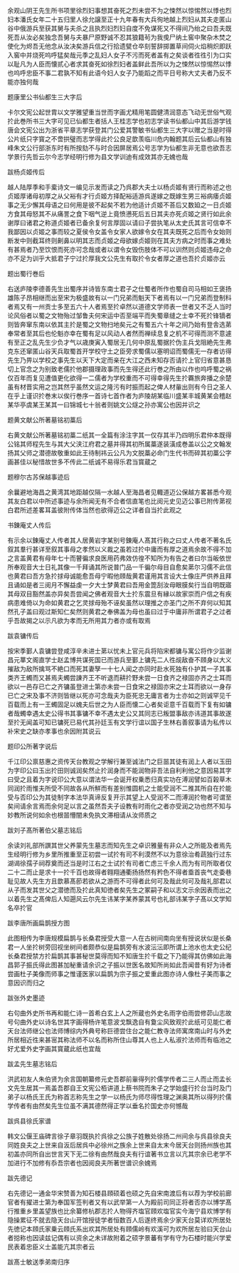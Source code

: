 <!-- { "loadSidebar": true } -->
余观山阴王先生所书项里徐烈妇事想其奋死之烈未尝不为之悚然以惊惕然以悸也烈妇本潘氏女年二十五归里人徐允譲至正十九年春有大兵徇地越上烈妇从其夫走匿山谷中俄游兵至获其舅与夫杀之且执烈妇烈妇自度不免谋死又不得间乃绐之曰吾夫既死吾从汝必矣独念吾舅与夫暴尸原野诚不忍其狼籍茍为我曵尸纳土窖中聚杂木焚之使化为烬吾无他念从汝决矣游兵信之行拾遗甓仓卒刻誓辞掷置草间伺火焰稍炽即跃入窖中并烧死呜呼猛矣哉元季之乱妇人女子不污而死者盖有之矣谈者徃徃引为口实以耻凡为人臣而懐贰心者求其奋死如徐烈妇者盖鲜此吾所以为之悚然以惊惕然以悸也呜呼忠臣不事二君孰不知有此语今妇人女子乃能蹈之而平日号称大丈夫者乃反不能亦独何哉

题康里公书仙都生三大字后

卡尔文宪公起世胄以文学雅望重当世而字画尤精用笔圆健清润意态飞动无世俗气观扵此巻所书三大字可见已仙都生者括人王桂志学也初志学读书仙都山中其后游学钱唐会文宪公出为浙省平章志学获登其门公爱其警敏书仙都生三大字以赠之当是时得公片纸只字寳之不啻拱璧而志学得此扵公良足歆羡临川危内翰题其后云仙都山有独峰朱文公行部浙东时有所按劾不与时合因屏居焉公号志学为仙都生非无意也欲吾志学景行先哲云尔今志学经明行修为县文学训迪有成效其亦无媿也哉

跋杨贞姬传后

越人陆厚季和手槖诗文一编见示发而读之乃呉郡大夫士以杨贞姬有贤行而称述之也贞姬厚诸母初厚之从父裕有才行贞姬方择配裕适游呉遂嫁之既嫁生男三裕病痿贞姬事之无少懈其母语之曰何用是彼不起矣不若为他适计贞姬不荅后又数廹之一日贞姬方食其母怒其不从痛詈之食下咽气逆上竟愤懑死后五日其夫亦死贞姬之贤行如此余谢厚曰诸君之称道贞姬者已备余复何言厚固以请曰子尝执笔从太史氏其言可信幸不我鄙因以贞姬之事而较之夏侯令女盖令女家人欲嫁令女在其夫既死之后而令女始则断发中则截耳终则劓鼻以明其志而贞姬之母欲嫁贞姬则在其夫方病之时而事之难处有甚焉者乃至饮恨而死亦可念哉或者以谓令女毁伤肢体不可以训然则贞姬违母之命亦不足为训乎大抵君子宁过扵厚我文公先生有取扵令女者厚之道也吾扵贞姬亦云

题出蜀行巻后

右送庐陵李德善先生出蜀序并诗皆东南士君子之仕蜀者所作也蜀自司马相如王褒扬雄陈子昂相继而出至宋为极盛故有以一门兄弟而魁天下者焉有以一门兄弟而登制科者焉又有一州贡士多至五六十人者焉至扵卓然以道德文学师表一世者又不乏人当时论风俗者以蜀之文物殆过邹鲁夫何宋运中否至端平而失蜀章缝之士幸不死扵锋镝者则皆奔窜东南以依其主扵是蜀之文物扫地矣元之有蜀五六十年之间乃始有登舎选苐奉常者至其后也伦魁亦幸在蜀有足以风动人者然而禅续息复之机不可得而测不意遽有至正之乱先生少负才气以歳庚寅入蜀居无几何中原乱蜀据扵伪主兵戈阻絶先生弗克东还窜匿山谷天兵取蜀首开学校守土之臣旁求蜀儒以塞明诏而蜀儒无一存者访得先生乃畀以学校之事先生以天下大定而亲在大江之西未知存否请扵上官归省意甚恳切上官念之为别致老儒扵他郡摄理政事而先生得还此行巻之所由以作也呜呼蜀之祸仅百年而复见遭值更化欲得一二儒者为学校重而不可得幸得先生扵覉旅奔播之余楚虽有材晋实用之岂其然乎虽然文运之隆污有时振而起之俾人材軰出则有今日之圣人在乎上谨识扵巻末以俟行巻序一首诗七首作者为庐陵胡某临川盛某丰城黄某会稽赵某华亭虞某王某其一曰锦城七十翁者则姚文公燧之孙亦寓公也因并识之

题黄文献公所著墓铭初藁后

右黄文献公所著墓铭初藁二纸其一全篇有涂注字其一仅存其半乃四明乐君仲本既得公铭其师程先生与其大父浃江府君之墓并得其初所属藁遂装潢成巻盖以公之文翰发扬其父师之潜德故敬重如此王待制祎云公凡为文脱藁必命门生代书而碎其初藁公字画甚佳以秘惜故世多不传此二纸诚不易得乐君当寳蔵之

题穆尔古苏保越事迹后

余曩避地海昌之黄湾其地距越仅隔一水越人至海昌者见輙道迈公保越方畧甚悉今观其友白君以中所述事迹与余所闻无有不合者信直笔也比阅元史见迈公事已附传苐视白君所述差畧耳盖彼附传体当然也欲得迈公之详者自当扵此观之

书錬庵丈人传后

有示余以錬庵丈人传者其人居黄岩字某别号錬庵人髙其行称之曰丈人传者不著名氏叙其羣行甚详至叙其事母之孝然以义裁之虽若过扵中庸而有厚之道焉余故不得不加之言盖黄君有母年七十而瞽徧求良医用药弗效仿徨不知所为有告之者曰尔当皈依世所奉观音大士日礼其像一千拜诵其所说普门品一千徧尔母目自愈矣苐尔习儒不此信也黄君曰吾方急扵捄母诚能愈吾母宁暇他頋哉黄君谨用其言设大士像庄严供养且拜且诵如是者三阅月不懈益虔一夕大士梦黄君曰吾用金箆刮汝母眼膜矣行当自明既寤其母双目豁然盖亦异矣吾尝闻之佛者观音大士扵东震旦有縁以故家崇而户信之有疾病患难倚以为命如黄君之乞灵捄母殆不诬矣虽然以理推之亦圣门之所不弃何以知其然孔子盖曰观过斯知仁矣然则黄君之奉佛盖为母也虽曰过于中庸非所谓君子之过者乎吾故揭之以示凡欲为孝而无所用其力者亦或有取焉

跋袁镛传后

按宋季鄞人袁镛尝登咸淳辛未进士苐以忧未上官元兵将陷宋都镛与寓公将作少监谢昌元蕐文阁直学士赵孟博共谋死国已而游兵至鄞上镛先二人徃觇敌奋不頋身以大义摧敌为敌所擒骂不絶口而死其妻孥一十七人闻之亦同时赴水死独有仆护其一子其事类齐王蠋而又甚焉夫蠋尝諌齐王不听退而耕扵野未尝一日食齐之禄固亦齐之士耳而欲以一邑存已亡之齐镛虽登进士第亦未尝一日食宋之禄固亦宋之士耳而欲以一身存已亡之宋及事不济则皆继以死亦可念哉夫为臣死忠无庸言者为士亦如之则诚罕见千百载而上有一王蠋固足以媿夫后世之为人臣而懐二心者矣讵意千百载而下复有如镛者哉蠋幸遇太史公得书其事镛不幸不遇太史公又其同志已叛盟事敌亦讳道其事故遂至扵无闻盖可知已镛死已易代其孙廷玉有文学行谊以国子生林右善叙事请为私传以补宋史之缺亦孝事也余因附其说云

题印公所著字说后

千江印公禀慈惠之资传天台教观之学解行兼至诚法门之巨噐其徒有润上人者以玉田为字印公曰玉出扵田则诚润矣然止扵润身而不能润物非吾法自利利他之意因易其字曰受之且着为字说印公大意以谓法华一会诞开权乗悉归真实功在溥润譬如百榖草木同润扵雨惟夫所受不同故各从所觧而有差别惟圆机之士能受润不二推其所自在扵能受与否印公为其徒制字本法华真谛反复开示其望上人受润不二而溥润扵物者可谓至矣间请余言焉而余何足以言之虽然吾夫子设教有时雨化之者亦受润之功也然不知与妙教所说何如余也根噐懵闇未免执文滞相请从汝师质之

跋刘子髙所著伯父墓志铭后

余读刘礼部所譔其世父养蒙先生墓志而知先生之卓识雅量有非众人之所能及者焉先生经明行修为乡里所推重至正初尝一试扵有司不利漠然不以为意徐治肴蔬独行过东湖谒徐孺子祠荐奠而还当是时江右之士试扵有司者亡虑三千余人而为有司所取者仅二十二而止是求十一扵千百也故得者翱翔通衢扬扬然有矜色不得者埀首丧气走委巷耻见故人先生方且歆慕髙莭若欲从之游而不可得者此何可及哉此何可及哉礼部君以从子而发其世父之潜徳而及扵此真知徳者矣先生之冢嗣子和以志文示余因表而出之以着先生之髙俾后人知遡风云尔先生讳某字某养蒙其号也礼部讳某字子髙以文学知名卒扵官

跋李唐所画扁鹊授方图

此图相传为李唐规模扁鹊与长桑君授受大意一人在古树间南向坐有授说状似是长桑君一人坐扵树旁回视坐树间者颇恭似是扁鹊旁有水波沄沄即所谓上池水也太史公纪长桑君授禁方扵扁鹊其事甚秘世莫得而知不知唐生扵千载之下乃能得其仿佛如此海昌郭子振氏得此图甚加秘重请余识之子振以世医名故知所尚如此吾闻昔有好为诗者尝画杜子美像而师事之惟谨医家以扁鹊为宗子振之爱重此图亦诗人像杜子美而事之意因识而归之

跋张外史墨迹

右句曲外史所书再和能仁诗一首希白玄上人之所蔵也外史名雨字伯雨尝修茆山志故号句曲外史以诗名世其字画得杨许笔意波戈飘逸自有敻尘风致观扵此纸可见能仁者天台法师继公也法师博综内外典号称巨德尝住台之能仁教寺法师寓席南山时与外史所居相近徃来甚宻其称法师不以名而称所住山尊其人也上人私淑扵法师而有临池之好尤爱外史字画其寳蔵此纸也宜哉

跋孟先生墓志铭后

洪武初友人朱伯贤为余言国朝纂修元史吾郡前軰得列扵儒学传者二三人而止而孟长文先生居其一焉盖吾郡自王文宪公栢讲道上蔡书院而朱子之学始盛行扵台当时及门弟子以杨氏王氏为称首志称先生之学一以杨氏为师尽得性理之渊奥其所以得列扵儒学传者有由然矣先生位虽不满其德然得正学以垂名扵国史亦何憾哉

跋呉县徐氏家谱

韩文公偃王庙碑言徐子章羽既执扵呉徐之公族子姓散处徐扬二州间余与呉县徐良夫同姓良夫之上世来自汳后居呉中必徐州之族余上世来自太末今居天台则扬州族也其初盖亦同所自出世言天下无二徐有由然哉良夫有行谊著书立言以亢其宗余已老学不加进行不加修有忝吾宗者也因阅良夫所著世谱识余媿焉

跋先德记

右先德记一通金华宋赞善为知石楼县頋硕着也硕之先自宋南渡后有以荐为学校前廊官者有擢进士第为奉国军签判者又有以武举第一人为殿前司同正将者否亦以博学髙行推重乡里盖望族也比余纂修杭郡志扵人物得齐塩官頋欢塩官实今海宁县欢博学有隐操累征不就去隐天台山开馆授徒学者恒数百人后遂终焉余少家天台莫详欢所居处先徳记本頋氏家乗云頋氏系出欢其所居处有頋儒岭有欢溪可为欢所居左验曰天台山者搃称也因读兹记偶有以资余之未详故附着之硕字景蕃有学有守为石楼时能兴学爱民表着忠臣义士盖能亢其宗者云

跋髙士敏送季弟南归序

